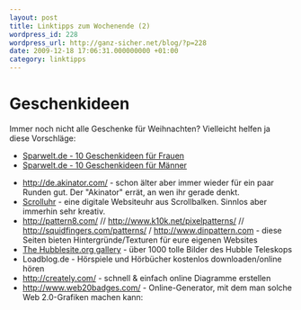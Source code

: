```yaml
---
layout: post
title: Linktipps zum Wochenende (2)
wordpress_id: 228
wordpress_url: http://ganz-sicher.net/blog/?p=228
date: 2009-12-18 17:06:31.000000000 +01:00
category: linktipps
---
```

Geschenkideen
=============

Immer noch nicht alle Geschenke für Weihnachten? Vielleicht helfen ja diese Vorschläge:

* [Sparwelt.de - 10 Geschenkideen für Frauen](http://www.sparwelt.de/10-geschenkideen-fuer-weihnachten-was-sich-frauen-wuenschen.html)
* [Sparwelt.de - 10 Geschenkideen für Männer](http://www.sparwelt.de/10-geschenkideen-fuer-weihnachten-was-sich-maenner-wuenschen.html)


<ul>
<li><a href="http://de.akinator.com/" target="_blank">http://de.akinator.com/</a> - schon älter aber immer wieder für ein paar Runden gut. Der "Akinator" errät, an wen ihr gerade denkt.</li>
	<li><a href="http://toki-woki.net/p/scroll-clock/">Scrolluhr</a> - eine digitale Websiteuhr aus Scrollbalken. Sinnlos aber immerhin sehr kreativ.</li>
	<li>
<div><a href="http://pattern8.com/">http://pattern8.com/</a> // <a href="http://www.k10k.net/pixelpatterns/">http://www.k10k.net/pixelpatterns/</a> // <a href="http://squidfingers.com/patterns/1/">http://squidfingers.com/patterns/</a> / <a href="http://www.dinpattern.com" target="_blank">http://www.dinpattern.com</a> - diese Seiten bieten Hintergründe/Texturen für eure eigenen Websites</div></li>
	<li><a href="http://hubblesite.org/gallery/">The Hubblesite.org gallery</a> - über 1000 tolle Bilder des Hubble Teleskops</li>
	<li>Loadblog.de - Hörspiele und Hörbücher kostenlos downloaden/online  hören</li>
	<li><a href="http://creately.com/" target="_blank">http://creately.com/</a> - schnell &amp; einfach online Diagramme erstellen</li>
	<li><a href="http://www.web20badges.com/" target="_blank">http://www.web20badges.com/</a> - Online-Generator, mit dem man solche Web 2.0-Grafiken machen kann:</li>
</ul>

<img src="/wp-content/uploads/hoff.jpg" alt="" />
